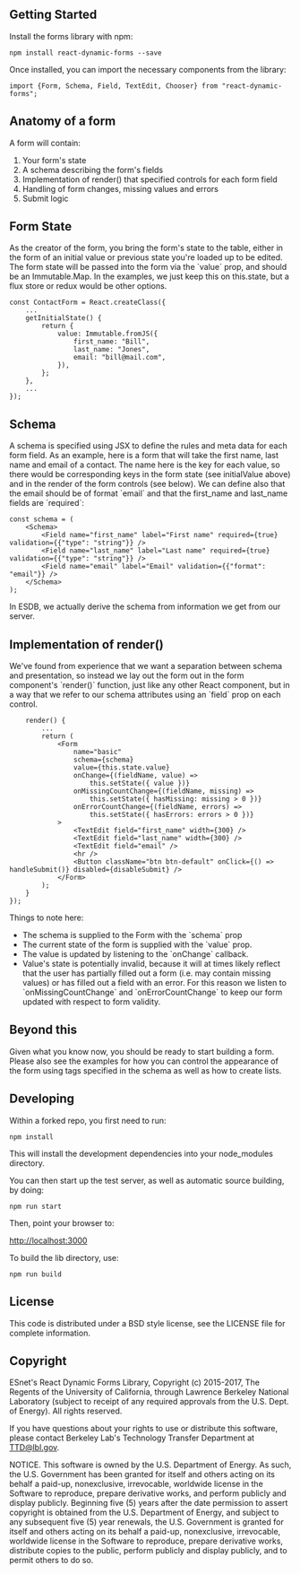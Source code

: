 Getting Started
---------------

Install the forms library with npm:

    npm install react-dynamic-forms --save

Once installed, you can import the necessary components from the library:

    import {Form, Schema, Field, TextEdit, Chooser} from "react-dynamic-forms";


Anatomy of a form
-----------------

A form will contain:
 1. Your form's state
 2. A schema describing the form's fields
 3. Implementation of render() that specified controls for each form field
 4. Handling of form changes, missing values and errors
 5. Submit logic

Form State
----------

As the creator of the form, you bring the form's state to the table, either in the form of an initial value or previous state you're loaded up to be edited. The form state will be passed into the form via the \`value\` prop, and should be an Immutable.Map. In the examples, we just keep this on this.state, but a flux store or redux would be other options.

    const ContactForm = React.createClass({
        ...
        getInitialState() {
            return {
                value: Immutable.fromJS({
                    first_name: "Bill",
                    last_name: "Jones",
                    email: "bill@mail.com",
                }),
            };
        },
        ...
    });

Schema
------

A schema is specified using JSX to define the rules and meta data for each form field. As an example, here is a form that will take the first name, last name and email of a contact. The name here is the key for each value, so there would be corresponding keys in the form state (see initialValue above) and in the render of the form controls (see below). We can define also that the email should be of format \`email\` and that the first_name and last_name fields are \`required\`:

    const schema = (
        <Schema>
            <Field name="first_name" label="First name" required={true} validation={{"type": "string"}} />
            <Field name="last_name" label="Last name" required={true} validation={{"type": "string"}} />
            <Field name="email" label="Email" validation={{"format": "email"}} />
        </Schema>
    );

In ESDB, we actually derive the schema from information we get from our server.

Implementation of render()
--------------------------

We've found from experience that we want a separation between schema and presentation, so instead we lay out the form out in the form component's \`render()\` function, just like any other React component, but in a way that we refer to our schema attributes using an \`field\` prop on each control.


        render() {
            ...
            return (
                <Form
                    name="basic"
                    schema={schema}
                    value={this.state.value}
                    onChange={(fieldName, value) =>
                        this.setState({ value })}
                    onMissingCountChange={(fieldName, missing) =>
                        this.setState({ hasMissing: missing > 0 })}
                    onErrorCountChange={(fieldName, errors) =>
                        this.setState({ hasErrors: errors > 0 })}
                >
                    <TextEdit field="first_name" width={300} />
                    <TextEdit field="last_name" width={300} />
                    <TextEdit field="email" />
                    <hr />
                    <Button className="btn btn-default" onClick={() => handleSubmit()} disabled={disableSubmit} />
                </Form>
            );
        }
    });

Things to note here:

 * The schema is supplied to the Form with the \`schema\` prop
 * The current state of the form is supplied with the \`value\` prop.
 * The value is updated by listening to the \`onChange\` callback.
 * Value's state is potentially invalid, because it will at times likely reflect that the user has partially filled out a form (i.e. may contain missing values) or has filled out a field with an error. For this reason we listen to \`onMissingCountChange\` and \`onErrorCountChange\` to keep our form updated with respect to form validity.

Beyond this
-----------

Given what you know now, you should be ready to start building a form. Please also see the examples for how you can control the appearance of the form using tags specified in the schema as well as how to create lists.

Developing
----------

Within a forked repo, you first need to run:

    npm install

This will install the development dependencies into your node_modules directory.

You can then start up the test server, as well as automatic source building, by doing:

    npm run start

Then, point your browser to:

[http://localhost:3000](http://localhost:3000/)

To build the lib directory, use:

    npm run build

License
-------

This code is distributed under a BSD style license, see the LICENSE file for complete information.

Copyright
---------

ESnet's React Dynamic Forms Library, Copyright (c) 2015-2017, The Regents of the University of California, through Lawrence Berkeley National Laboratory (subject to receipt of any required approvals from the U.S. Dept. of Energy). All rights reserved.

If you have questions about your rights to use or distribute this software, please contact Berkeley Lab's Technology Transfer Department at TTD@lbl.gov.

NOTICE. This software is owned by the U.S. Department of Energy. As such, the U.S. Government has been granted for itself and others acting on its behalf a paid-up, nonexclusive, irrevocable, worldwide license in the Software to reproduce, prepare derivative works, and perform publicly and display publicly. Beginning five (5) years after the date permission to assert copyright is obtained from the U.S. Department of Energy, and subject to any subsequent five (5) year renewals, the U.S. Government is granted for itself and others acting on its behalf a paid-up, nonexclusive, irrevocable, worldwide license in the Software to reproduce, prepare derivative works, distribute copies to the public, perform publicly and display publicly, and to permit others to do so.
